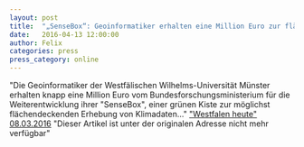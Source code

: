 ```yaml
---
layout: post
title:  "„SenseBox“: Geoinformatiker erhalten eine Million Euro zur flächendeckenden Klimadaten-Erhebung"
date:   2016-04-13 12:00:00
author: Felix
categories: press
press_category: online
---
```

"Die Geoinformatiker der Westfälischen Wilhelms-Universität Münster erhalten knapp eine Million Euro vom Bundesforschungsministerium für die Weiterentwicklung ihrer "SenseBox", einer grünen Kiste zur möglichst flächendeckenden Erhebung von Klimadaten..."
<a href="https://www.westfalenspiegel.de/sensebox-geoinformatiker-erhalten-eine-million-euro-zur-flachendeckenden-klimadaten-erhebung/?hilite=senseBox" target="_blank">"Westfalen heute" 08.03.2016</a>
"Dieser Artikel ist unter der originalen Adresse nicht mehr verfügbar"
